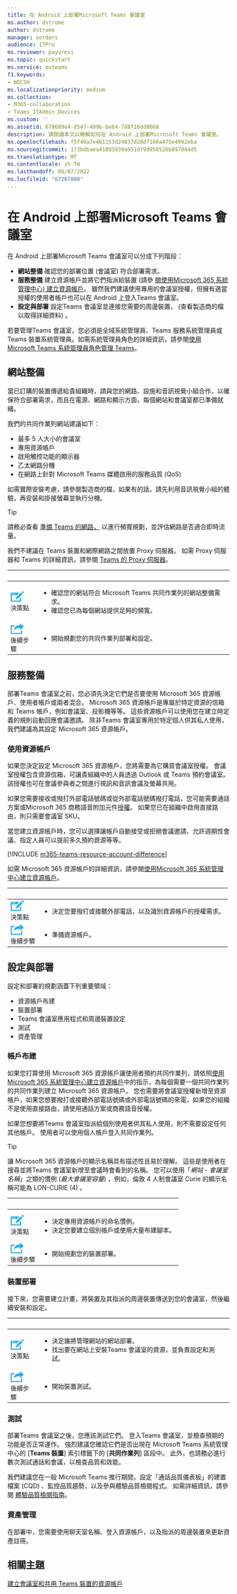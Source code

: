 ```yaml
---
title: 在 Android 上部署Microsoft Teams 會議室
ms.author: dstrome
author: dstrome
manager: serdars
audience: ITPro
ms.reviewer: payurevi
ms.topic: quickstart
ms.service: msteams
f1.keywords:
- NOCSH
ms.localizationpriority: medium
ms.collection:
- M365-collaboration
- Teams_ITAdmin_Devices
ms.custom: ''
ms.assetid: 678689e4-d547-499b-be64-7d8f16dd8668
description: 請閱讀本文以瞭解如何在 Android 上部署Microsoft Teams 會議室。
ms.openlocfilehash: f5f49a7e461153d24837d28d7160a475e4992eba
ms.sourcegitcommit: 173bdbaea41893d39a951d79d050526b897044d5
ms.translationtype: MT
ms.contentlocale: zh-TW
ms.lasthandoff: 08/07/2022
ms.locfileid: "67267808"
---
```

# <a name="deploy-microsoft-teams-rooms-on-android"></a>在 Android 上部署Microsoft Teams 會議室

在 Android 上部署Microsoft Teams 會議室可以分成下列階段：

- **網站整備** 確認您的部署位置 (會議室) 符合部署需求。
- **服務整備** 建立資源帳戶並將它們指派給裝置 (請參 [閱使用Microsoft 365 系統管理中心) 建立資源帳戶](resource-account-ui.md)。 雖然我們建議使用專用的會議室授權，但擁有適當授權的使用者帳戶也可以在 Android 上登入Teams 會議室。
- **設定與部署** 設定Teams 會議室並連接您需要的周邊裝置， (查看製造商的檔以取得詳細資料) 。

若要管理Teams 會議室，您必須是全域系統管理員、Teams 服務系統管理員或 Teams 裝置系統管理員。如需系統管理員角色的詳細資訊，請參閱[使用 Microsoft Teams 系統管理員角色管理 Teams](../using-admin-roles.md)。

## <a name="site-readiness"></a>網站整備

當已訂購的裝置傳遞給貴組織時，請與您的網路、設施和音訊視覺小組合作，以確保符合部署需求，而且在電源、網路和顯示方面，每個網站和會議室都已準備就緒。

我們的共同作業列網站建議如下：

- 最多 5 人大小的會議室
- 專用資源帳戶
- 啟用觸控功能的顯示器
- 乙太網路分機
- 在網路上針對 Microsoft Teams 媒體啟用的服務品質 (QoS) 

如需實際安裝考慮，請參閱製造商的檔，如果有的話，請先利用音訊視覺小組的體驗，再安裝和掛接螢幕並執行分機。

> [!TIP]
> 請務必查看 [準備 Teams 的網路，](../prepare-network.md) 以進行頻寬規劃，並評估網路是否適合即時流量。
>
> 我們不建議在 Teams 裝置和網際網路之間放置 Proxy 伺服器。 如需 Proxy 伺服器和 Teams 的詳細資訊，請參閱 [Teams 的 Proxy 伺服器](../proxy-servers-for-skype-for-business-online.md)。

|&nbsp;|&nbsp;|
|-----------|------------|
| ![描繪決策點的圖示。](../media/audio_conferencing_image7.png) <br/>決策點|<ul><li>確認您的網站符合 Microsoft Teams 共同作業列的網站整備需求。</li><li>確認您已為每個網站提供足夠的頻寬。</li></ul>|
| ![描述後續步驟的圖示。](../media/audio_conferencing_image9.png)<br/>後續步驟|<ul><li>開始規劃您的共同作業列部署和設定。</li></ul>|

## <a name="service-readiness"></a>服務整備

部署Teams 會議室之前，您必須先決定它們是否要使用 Microsoft 365 資源帳戶、使用者帳戶或兩者混合。 Microsoft 365 資源帳戶是專屬於特定資源的信箱和 Teams 帳戶，例如會議室、投影機等等。 這些資源帳戶可以使用您在建立時定義的規則自動回應會議邀請。 除非Teams 會議室專用於特定個人供其私人使用，我們建議為其設定 Microsoft 365 資源帳戶。

### <a name="using-a-resource-account"></a>使用資源帳戶

如果您決定設定 Microsoft 365 資源帳戶，您將需要為它購買會議室授權。 會議室授權包含資源信箱，可讓貴組織中的人員透過 Outlook 或 Teams 預約會議室。 該授權也可在會議參與者之間進行視訊和音訊會議及螢幕共用。

如果您需要接收或撥打外部電話號碼或從外部電話號碼撥打電話，您可能需要通話方案或Microsoft 365 商務語音附加元件[授權](../teams-add-on-licensing/microsoft-teams-add-on-licensing.md?tabs=small-business)。 如果您已在組織中啟用直接路由，則只需要會議室 SKU。

當您建立資源帳戶時，您可以選擇讓帳戶自動接受或拒絕會議邀請、允許週期性會議、指定人員可以提前多久預約資源等等。

[!INCLUDE [m365-teams-resource-account-difference](../includes/m365-teams-resource-account-difference.md)]

如需 Microsoft 365 資源帳戶的詳細資訊，請參閱[使用Microsoft 365 系統管理中心建立資源帳戶](resource-account-ui.md)。

|&nbsp;|&nbsp;|
|-----------|------------|
| ![描繪決策點的圖示。](../media/audio_conferencing_image7.png) <br/>決策點|<ul><li>決定您要撥打或接聽外部電話，以及識別資源帳戶的授權需求。</li></ul>|
| ![描述後續步驟的圖示。](../media/audio_conferencing_image9.png)<br/>後續步驟|<ul><li>準備資源帳戶。</li></ul>|

## <a name="configuration-and-deployment"></a>設定與部署

設定和部署的規劃涵蓋下列重要領域：

- 資源帳戶布建
- 裝置部署
- Teams 會議室應用程式和周邊裝置設定
- 測試
- 資產管理

### <a name="account-provisioning"></a>帳戶布建

如果您打算使用 Microsoft 365 資源帳戶讓使用者預約共同作業列，請依照[使用Microsoft 365 系統管理中心建立資源帳戶](resource-account-ui.md)中的指示，為每個需要一個共同作業列的共同作業列建立 Microsoft 365 資源帳戶。 您也需要將會議室授權新增至資源帳戶，如果您想要撥打或接聽外部電話號碼或外部電話號碼的來電，如果您的組織不是使用直接路由，請使用通話方案或商務語音授權。

如果您想要將Teams 會議室指派給個別使用者供其私人使用，則不需要設定任何其他帳戶。 使用者可以使用個人帳戶登入共同作業列。

> [!TIP]
> 讓 Microsoft 365 資源帳戶的顯示名稱具有描述性且易於理解。 這些是使用者在搜尋並將Teams 會議室新增至會議時會看到的名稱。 您可以使用「*網站* - *會議室名稱*」之類的慣例 (*最大會議室容量*) ，例如，倫敦 4 人制會議室 Curie 的顯示名稱可能為 LON-CURIE (4) 。

|&nbsp;|&nbsp;|
|-----------|------------|
| ![描繪決策點的圖示。](../media/audio_conferencing_image7.png) <br/>決策點|<ul><li>決定專用資源帳戶的命名慣例。</li><li>決定您要建立個別帳戶或使用大量布建腳本。</li></ul>|
| ![描述後續步驟的圖示。](../media/audio_conferencing_image9.png)<br/>後續步驟|<ul><li>開始規劃您的裝置部署。</li></ul>|

### <a name="device-deployment"></a>裝置部署

接下來，您需要建立計畫，將裝置及其指派的周邊裝置傳送到您的會議室，然後繼續安裝和設定。

|&nbsp;|&nbsp;|
|-----------|------------|
| ![描繪決策點的圖示。](../media/audio_conferencing_image7.png) <br/>決策點|<ul><li>決定誰將管理網站的網站部署。</li><li> 找出要在網站上安裝Teams 會議室的資源，並負責設定和測試。</li></ul>|
| ![描述後續步驟的圖示。](../media/audio_conferencing_image9.png)<br/>後續步驟|<ul><li>開始裝置測試。</li></ul>|

### <a name="testing"></a>測試

部署Teams 會議室之後，您應該測試它們。 登入Teams 會議室，並檢查預期的功能是否正常運作。 強烈建議您確認它們是否出現在 Microsoft Teams 系統管理中心的 [**Teams 裝置**] 索引標籤下的 [**共同作業列**] 區段中。 此外，也請務必進行數次測試通話和會議，以檢查品質和效能。

我們建議您在一般 Microsoft Teams 推行期間，設定「通話品質儀表板」的建置檔案 (CQD) 、監控品質趨勢，以及參與體驗品質檢閱程式。 如需詳細資訊，請參閱 [體驗品質檢閱指南](../quality-of-experience-review-guide.md)。

### <a name="asset-management"></a>資產管理

在部署中，您需要使用聊天室名稱、登入資源帳戶，以及指派的周邊裝置來更新資產註冊。

## <a name="related-topics"></a>相關主題

[建立會議室和共用 Teams 裝置的資源帳戶](../rooms/with-office-365.md)